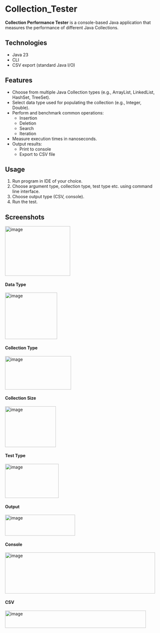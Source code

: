# Collection_Tester
**Collection Performance Tester** is a console-based Java application that measures the performance of different Java Collections.

## Technologies
- Java 23
- CLI
- CSV export (standard Java I/O)

## Features
- Choose from multiple Java Collection types (e.g., ArrayList, LinkedList, HashSet, TreeSet).
- Select data type used for populating the collection (e.g., Integer, Double).
- Perform and benchmark common operations:
  - Insertion
  - Deletion
  - Search
  - Iteration
- Measure execution times in nanoseconds.
- Output results:
  - Print to console
  - Export to CSV file
 
## Usage
1. Run program in IDE of your choice.
2. Choose argument type, collection type, test type etc. using command line interface.
3. Choose output type (CSV, console).
4. Run the test.

## Screenshots
<img width="214" height="163" alt="image" src="https://github.com/user-attachments/assets/9675ff2c-17d4-410a-9b57-62d5c7ddfd80" />

#### Data Type
<img width="171" height="153" alt="image" src="https://github.com/user-attachments/assets/533726c1-cec9-4130-9d8d-1e9e76a49204" />

#### Collection Type
<img width="217" height="110" alt="image" src="https://github.com/user-attachments/assets/a152f20e-3a68-4d02-87ea-0d5f4fb1ef74" />

#### Collection Size
<img width="167" height="134" alt="image" src="https://github.com/user-attachments/assets/5a9a56cf-709b-41b0-aa7b-3fc2c132bba3" />

#### Test Type
<img width="176" height="112" alt="image" src="https://github.com/user-attachments/assets/15eb84fc-d24b-4aa9-8bfb-b8801a2c460c" />

#### Output
<img width="230" height="69" alt="image" src="https://github.com/user-attachments/assets/92bbf10a-18a4-4fe5-b5fe-d0962ff4da32" />

#### Console
<img width="493" height="135" alt="image" src="https://github.com/user-attachments/assets/f2473b46-8bd3-4786-b5f7-ed2401f194ba" />

#### CSV
<img width="463" height="57" alt="image" src="https://github.com/user-attachments/assets/30e00643-bd9d-4fc4-aa3b-5ff0f7725bd3" />
